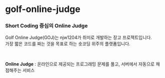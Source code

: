 # golf-online-judge

### Short Coding 중심의 Online Judge

Golf Online Judge(GOJ)는 njw1204가 취미로 개발하는 장고 프로젝트입니다.  
가장 짧은 코드를 짜는 것을 목표로 하는 숏코딩 위주의 플랫폼입니다.

<br/>

**Online Judge** : 온라인으로 제공되는 프로그래밍 문제를 풀고, 서버에서 자동으로 채점해주는 서비스
